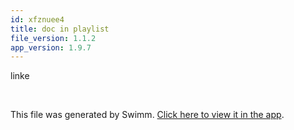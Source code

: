 ```yaml
---
id: xfznuee4
title: doc in playlist
file_version: 1.1.2
app_version: 1.9.7
---
```


linke

<br/>

This file was generated by Swimm. [Click here to view it in the app](http://localhost:5000/repos/Z2l0aHViJTNBJTNBTm9hUmVwbyUzQSUzQU5vYW96ZXI=/docs/xfznuee4).

